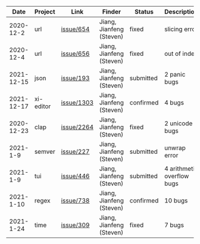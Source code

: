 | Date | Project | Link | Finder | Status | Description | 
|---------|---------|---------|---------|---------|---------|
| 2020-12-2 | url | [issue/654](https://github.com/servo/rust-url/issues/654) | Jiang, Jianfeng (Steven) | fixed | slicing error |
| 2020-12-4 | url | [issue/656](https://github.com/servo/rust-url/issues/656) | Jiang, Jianfeng (Steven) | fixed | out of index |
| 2021-12-15 | json | [issue/193](https://github.com/maciejhirsz/json-rust/issues/193) | Jiang, Jianfeng (Steven) | submitted | 2 panic bugs |
| 2021-12-17 | xi-editor | [issue/1303](https://github.com/xi-editor/xi-editor/issues/1303) | Jiang, Jianfeng (Steven) | confirmed | 4 bugs |
| 2020-12-23 | clap | [issue/2264](https://github.com/clap-rs/clap/issues/2264) | Jiang, Jianfeng (Steven) | fixed | 2 unicode bugs |
| 2021-1-9 | semver | [issue/227](https://github.com/steveklabnik/semver/issues/227) | Jiang, Jianfeng (Steven) | submitted | unwrap error |
| 2021-1-9 | tui | [issue/446](https://github.com/fdehau/tui-rs/issues/446) | Jiang, Jianfeng (Steven) | submitted | 4 arithmetic overflow bugs |
| 2021-1-10 | regex | [issue/738](https://github.com/rust-lang/regex/issues/738) | Jiang, Jianfeng (Steven) | confirmed | 10 bugs |
| 2021-1-24 | time | [issue/309](https://github.com/time-rs/time/issues/309) | Jiang, Jianfeng (Steven) | fixed | 7 bugs |
